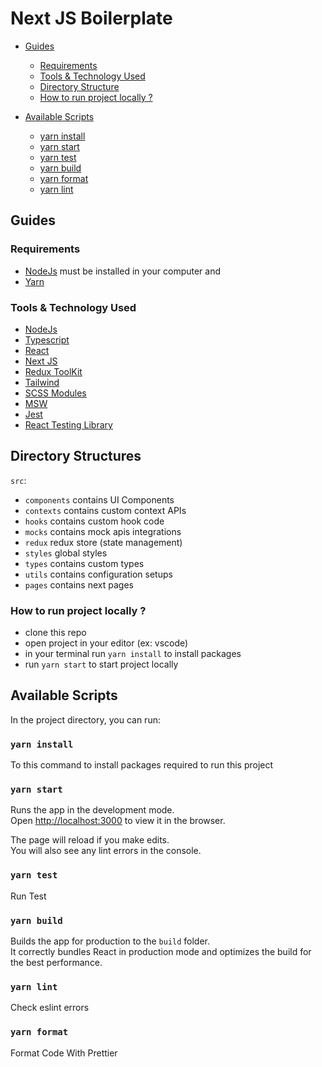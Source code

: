 # Next JS Boilerplate 

- [Guides](#guides)

  - [Requirements](#requirements)
  - [Tools & Technology Used](#tools--technology-used)
  - [Directory Structure](#directory-structures)
  - [How to run project locally ?](#how-to-run-project-locally)

- [Available Scripts](#available-scripts)
  - [yarn install](#yarn-install)
  - [yarn start](#yarn-start)
  - [yarn test](#yarn-test)
  - [yarn build](#yarn-build)
  - [yarn format](#yarn-format)
  - [yarn lint](#yarn-lint)

## Guides

### Requirements

- [NodeJs](https://nodejs.org/en/) must be installed in your computer and
- [Yarn](https://yarnpkg.com/getting-started/install)

### Tools & Technology Used

- [NodeJs](https://nodejs.org/en/)
- [Typescript](https://www.typescriptlang.org/docs/)
- [React](https://reactjs.org/docs/hooks-reference.html)
- [Next JS](https://nextjs.org/docs/getting-started)
- [Redux ToolKit](https://redux-toolkit.js.org/introduction/getting-started)
- [Tailwind](https://tailwindcss.com/docs/guides/create-react-app)
- [SCSS Modules](https://sass-lang.com/documentation/syntax)
- [MSW](https://mswjs.io/)
- [Jest](https://jestjs.io/docs/getting-started)
- [React Testing Library](https://testing-library.com/docs/react-testing-library/intro/)

## Directory Structures

`src`:

- `components` contains UI Components
- `contexts` contains custom context APIs
- `hooks` contains custom hook code
- `mocks` contains mock apis integrations
- `redux` redux store (state management)
- `styles` global styles
- `types` contains custom types
- `utils` contains configuration setups
- `pages` contains next pages

### How to run project locally ?

- clone this repo
- open project in your editor (ex: vscode)
- in your terminal run `yarn install` to install packages
- run `yarn start` to start project locally

## Available Scripts

In the project directory, you can run:

### `yarn install`

To this command to install packages required to run this project

### `yarn start`

Runs the app in the development mode.\
Open [http://localhost:3000](http://localhost:3000) to view it in the browser.

The page will reload if you make edits.\
You will also see any lint errors in the console.

### `yarn test`

Run Test

### `yarn build`

Builds the app for production to the `build` folder.\
It correctly bundles React in production mode and optimizes the build for the best performance.

### `yarn lint`

Check eslint errors

### `yarn format`

Format Code With Prettier
